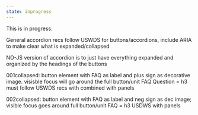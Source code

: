 ```yaml
---
state: inprogress
---
```


This is in progress.

General accordion recs
follow USWDS for buttons/accordions, include ARIA to make clear what is expanded/collapsed

NO-JS version of accordion is to just have everything expanded and organized by the headings of the buttons

001collapsed: button element with FAQ as label and plus sign as decorative image. visisble focus will go around the full button/unit
FAQ Question = h3
must follow USWDS recs with combined with panels

002collapsed: button element with FAQ as label and neg sign as dec image; visible focus goes around full button/unit
FAQ = h3
USDWS with panels